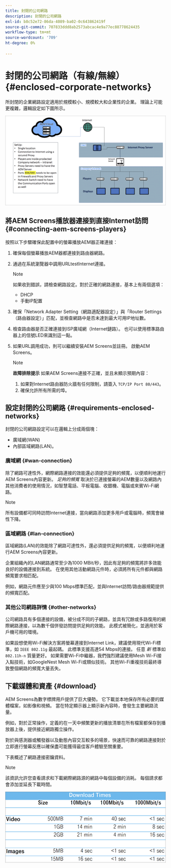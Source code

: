 ```yaml
---
title: 封閉的公司網路
description: 封閉的公司網路
exl-id: b8c52e72-86da-4089-ba02-0c643862419f
source-git-commit: 707833ddd8ab2573abcac4e9a77ec88778624435
workflow-type: tm+mt
source-wordcount: '709'
ht-degree: 0%

---
```


# 封閉的公司網路（有線/無線） {#enclosed-corporate-networks}

所封閉的企業網路設定適用於規模較小、規模較大和企業性的企業。 理論上可能更複雜，邏輯設定如下圖所示。

![](/help/using/assets/enclosed-network-1.png)


## 將AEM Screens播放器連接到直接Internet訪問 {#connecting-aem-screens-players}

按照以下步驟確保此配置中的螢幕播放AEM器正確連接：

1. 確保每個螢幕播放AEM器都連接到路由器網路。
1. 通過在系統瀏覽器中調用URLtestInternet連接。

   >[!NOTE]
   >如果收到錯誤，請檢查網路設定。對於正確的網路連接，基本上有兩個選項：
   >* DHCP
   >* 手動IP配置


1. 確保「Network Adapter Setting（網路適配器設定）」與「Router Settings（路由器設定）」匹配，並檢查網路中是否未達到最大可用IP地址數。

1. 檢查路由器是否正確連接到ISP廣域網（Internet鏈路）。 也可以使用標準路由器上的信號LED來識別這一點。
1. 如果URL調用成功，則可以繼續安裝AEM Screens並註冊。 啟動AEM Screens。

   >[!NOTE]
   >**故障排除提示**
   >如果AEM Screens連接不正確，並且未顯示預期內容：
   >
   >1. 如果對Internet路由器防火牆有任何限制，請簽入 `TCP/IP Port 80/443`。
   >1. 確保允許所有所需的埠。


## 設定封閉的公司網路 {#requirements-enclosed-networks}

封閉的公司網路設定可以在邏輯上分成兩個塊：

* 廣域網(WAN)
* 內部區域網路(LAN)。

### 廣域網 {#wan-connection}

除了網路可達性外，網際網路連接的效能還必須提供足夠的頻寬，以便順利地運行AEM Screens內容更新。
*足夠的頻寬* 取決於已連接螢幕的AEM數量以及網路內其他消費者的使用情況，如智慧電話、平板電腦、收銀機、電腦或來賓Wi-Fi網路。

>[!NOTE]
>
>所有設備都可同時訪問Internet連接，當向網路添加更多用戶或電腦時，頻寬會線性下降。

### 區域網路 {#lan-connection}

區域網路(LAN)的效能除了網路可達性外，還必須提供足夠的頻寬，以便順利地運行AEM Screens內容更新。

企業組織內的LAN網路通常至少為1000 MBit/秒，因此有足夠的頻寬將許多效能良好的設備連接到系統。 在使用其他活動網路元件時，必須將所有元件都與網路頻寬要求相匹配。

例如，網路元件應至少與100 Mbps標準匹配，並與Internet訪問/路由器規範提供的頻寬匹配。

### 其他公司網路詳情 {#other-networks}

公司網路具有多個連接的設備，被分成不同的子網路，並具有冗餘或多路復用的網際網路連接，以為數千個併發訪問提供足夠的效能。
此模式被簡化，並適用於客戶機可用的環境。

如果設想使用Wi-Fi解決方案將螢幕連接到Internet Link，建議使用現代Wi-Fi標準，如 `IEEE 802.11g` 最起碼。 此標準支援高達54 Mbps的連接。 任意 *新* 標準如 `802.11h-n` 質量更好。 如果需要Wi-Fi中繼器，我們強烈建議使用Mesh Wi-Fi接入點技術，如GoogleNest Mesh Wi-Fi或類似技術。
其他Wi-Fi重複技術最終導致整個網路的頻寬大量丟失。

## 下載媒體和資產 {#download}

AEM Screens為數字標牌用戶提供了巨大優勢。 它下載並本地保存所有必要的媒體檔案，如影像和視頻。 當在特定顯示器上顯示新內容時，會發生主要網路流量。

例如，對於正常操作，定義的在一天中頻繁更新的播放清單在所有檔案都保存到播放器上後，提供接近網路獨立操作。

對於與感測器或觸發器以及動態內容交互較多的場景，快速而可靠的網路連接對於立即進行螢幕反應以確保盡可能獲得最佳客戶體驗至關重要。

下表概述了網路連接密鑰資料。

>[!NOTE]
>該資訊允許您查看請求和下載網際網路源的網路中每個設備的消耗。 每個請求都會添加並延長下載時間。

![](/help/using/assets/enclosed-network-download.png)
